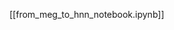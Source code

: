 <!--
# Title: 6.1 From MEG sensor-space data to HNN simulation
# Updated: 2025-02-04
#
# Contributors:
    # Dylan Daniels
-->

[[from_meg_to_hnn_notebook.ipynb]]
